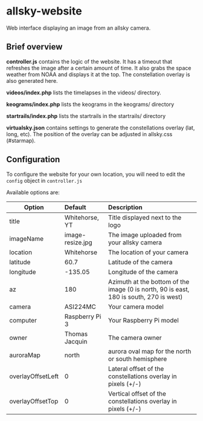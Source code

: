 # allsky-website
Web interface displaying an image from an allsky camera.

## Brief overview

**controller.js** contains the logic of the website. It has a timeout that refreshes the image after a certain amount of time. It also grabs the space weather from NOAA and displays it at the top. The constellation overlay is also generated here.

**videos/index.php** lists the timelapses in the videos/ directory.

**keograms/index.php** lists the keograms in the keograms/ directory

**startrails/index.php** lists the startrails in the startrails/ directory

**virtualsky.json** contains settings to generate the constellations overlay (lat, long, etc). The position of the overlay can be adjusted in allsky.css (#starmap).

## Configuration

To configure the website for your own location, you will need to edit the `config` object in `controller.js`

Available options are:

| Option        | Default           | Description  |
| ------------- |:-------------    | :-----|
| title         | Whitehorse, YT    | Title displayed next to the logo |
| imageName     | image-resize.jpg  | The image uploaded from your allsky camera |
| location      | Whitehorse        | The location of your camera   |
| latitude      | 60.7              | Latitude of the camera |
| longitude     | -135.05           | Longitude of the camera |
| az            | 180               | Azimuth at the bottom of the image (0 is north, 90 is east, 180 is south, 270 is west) |
| camera        | ASI224MC          | Your camera model |
| computer      | Raspberry Pi 3    | Your Raspberry Pi model |
| owner         | Thomas Jacquin    | The camera owner |
| auroraMap     | north             | aurora oval map for the north or south hemisphere |
| overlayOffsetLeft     | 0             | Lateral offset of the constellations overlay in pixels (+/-) |
| overlayOffsetTop     | 0             | Vertical offset of the constellations overlay in pixels (+/-) |